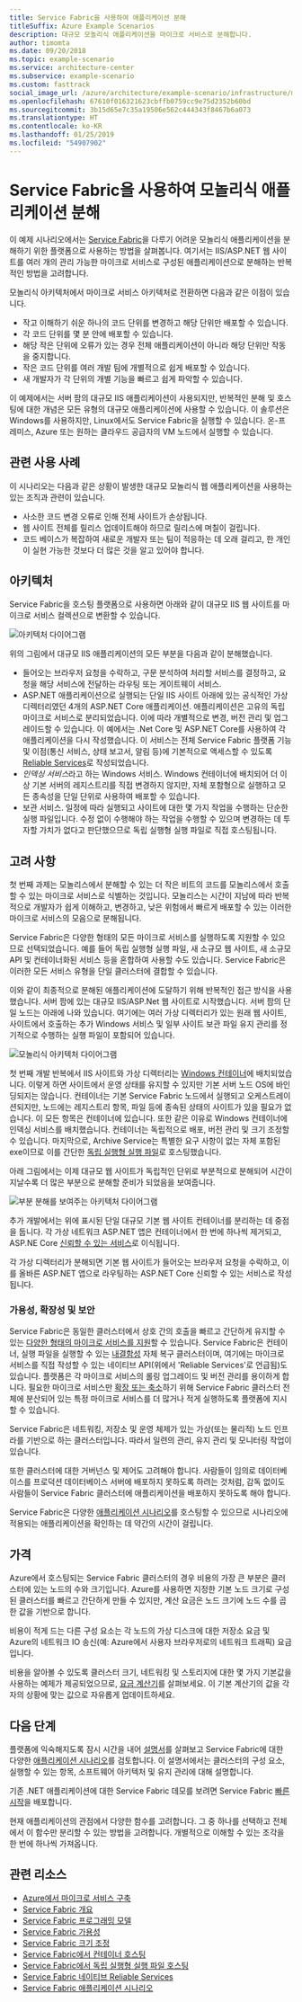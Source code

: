 ```yaml
---
title: Service Fabric을 사용하여 애플리케이션 분해
titleSuffix: Azure Example Scenarios
description: 대규모 모놀리식 애플리케이션을 마이크로 서비스로 분해합니다.
author: timomta
ms.date: 09/20/2018
ms.topic: example-scenario
ms.service: architecture-center
ms.subservice: example-scenario
ms.custom: fasttrack
social_image_url: /azure/architecture/example-scenario/infrastructure/media/architecture-service-fabric-complete.png
ms.openlocfilehash: 67610f016321623cbffb0759cc9e75d2352b60bd
ms.sourcegitcommit: 3b15d65e7c35a19506e562c444343f8467b6a073
ms.translationtype: HT
ms.contentlocale: ko-KR
ms.lasthandoff: 01/25/2019
ms.locfileid: "54907902"
---
```

# <a name="using-service-fabric-to-decompose-monolithic-applications"></a>Service Fabric을 사용하여 모놀리식 애플리케이션 분해

이 예제 시나리오에서는 [Service Fabric](/azure/service-fabric/service-fabric-overview)을 다루기 어려운 모놀리식 애플리케이션을 분해하기 위한 플랫폼으로 사용하는 방법을 살펴봅니다. 여기서는 IIS/ASP.NET 웹 사이트를 여러 개의 관리 가능한 마이크로 서비스로 구성된 애플리케이션으로 분해하는 반복적인 방법을 고려합니다.

모놀리식 아키텍처에서 마이크로 서비스 아키텍처로 전환하면 다음과 같은 이점이 있습니다.

- 작고 이해하기 쉬운 하나의 코드 단위를 변경하고 해당 단위만 배포할 수 있습니다.
- 각 코드 단위를 몇 분 안에 배포할 수 있습니다.
- 해당 작은 단위에 오류가 있는 경우 전체 애플리케이션이 아니라 해당 단위만 작동을 중지합니다.
- 작은 코드 단위를 여러 개발 팀에 개별적으로 쉽게 배포할 수 있습니다.
- 새 개발자가 각 단위의 개별 기능을 빠르고 쉽게 파악할 수 있습니다.

이 예제에서는 서버 팜의 대규모 IIS 애플리케이션이 사용되지만, 반복적인 분해 및 호스팅에 대한 개념은 모든 유형의 대규모 애플리케이션에 사용할 수 있습니다. 이 솔루션은 Windows를 사용하지만, Linux에서도 Service Fabric을 실행할 수 있습니다. 온-프레미스, Azure 또는 원하는 클라우드 공급자의 VM 노드에서 실행할 수 있습니다.

## <a name="relevant-use-cases"></a>관련 사용 사례

이 시나리오는 다음과 같은 상황이 발생한 대규모 모놀리식 웹 애플리케이션을 사용하는 있는 조직과 관련이 있습니다.

- 사소한 코드 변경 오류로 인해 전체 사이트가 손상됩니다.
- 웹 사이트 전체를 릴리스 업데이트해야 하므로 릴리스에 며칠이 걸립니다.
- 코드 베이스가 복잡하여 새로운 개발자 또는 팀이 적응하는 데 오래 걸리고, 한 개인이 실현 가능한 것보다 더 많은 것을 알고 있어야 합니다.

## <a name="architecture"></a>아키텍처

Service Fabric을 호스팅 플랫폼으로 사용하면 아래와 같이 대규모 IIS 웹 사이트를 마이크로 서비스 컬렉션으로 변환할 수 있습니다.

![아키텍처 다이어그램](./media/architecture-service-fabric-complete.png)

위의 그림에서 대규모 IIS 애플리케이션의 모든 부분을 다음과 같이 분해했습니다.

- 들어오는 브라우저 요청을 수락하고, 구문 분석하여 처리할 서비스를 결정하고, 요청을 해당 서비스에 전달하는 라우팅 또는 게이트웨이 서비스.
- ASP.NET 애플리케이션으로 실행되는 단일 IIS 사이트 아래에 있는 공식적인 가상 디렉터리였던 4개의 ASP.NET Core 애플리케이션. 애플리케이션은 고유의 독립 마이크로 서비스로 분리되었습니다. 이에 따라 개별적으로 변경, 버전 관리 및 업그레이드할 수 있습니다. 이 예에서는 .Net Core 및 ASP.NET Core를 사용하여 각 애플리케이션을 다시 작성했습니다. 이 서비스는 전체 Service Fabric 플랫폼 기능 및 이점(통신 서비스, 상태 보고서, 알림 등)에 기본적으로 액세스할 수 있도록 [Reliable Services](/azure/service-fabric/service-fabric-reliable-services-introduction)로 작성되었습니다.
- *인덱싱 서비스*라고 하는 Windows 서비스. Windows 컨테이너에 배치되어 더 이상 기본 서버의 레지스트리를 직접 변경하지 않지만, 자체 포함형으로 실행하고 모든 종속성을 단일 단위로 사용하여 배포할 수 있습니다.
- 보관 서비스. 일정에 따라 실행되고 사이트에 대한 몇 가지 작업을 수행하는 단순한 실행 파일입니다. 수정 없이 수행해야 하는 작업을 수행할 수 있으며 변경하는 데 투자할 가치가 없다고 판단했으므로 독립 실행형 실행 파일로 직접 호스팅됩니다.

## <a name="considerations"></a>고려 사항

첫 번째 과제는 모놀리스에서 분해할 수 있는 더 작은 비트의 코드를 모놀리스에서 호출할 수 있는 마이크로 서비스로 식별하는 것입니다. 모놀리스는 시간이 지남에 따라 반복적으로 개발자가 쉽게 이해하고, 변경하고, 낮은 위험에서 빠르게 배포할 수 있는 이러한 마이크로 서비스의 모음으로 분해됩니다.

Service Fabric은 다양한 형태의 모든 마이크로 서비스를 실행하도록 지원할 수 있으므로 선택되었습니다. 예를 들어 독립 실행형 실행 파일, 새 소규모 웹 사이트, 새 소규모 API 및 컨테이너화된 서비스 등을 혼합하여 사용할 수도 있습니다. Service Fabric은 이러한 모든 서비스 유형을 단일 클러스터에 결합할 수 있습니다.

이와 같이 최종적으로 분해된 애플리케이션에 도달하기 위해 반복적인 접근 방식을 사용했습니다. 서버 팜에 있는 대규모 IIS/ASP.Net 웹 사이트로 시작했습니다. 서버 팜의 단일 노드는 아래에 나와 있습니다. 여기에는 여러 가상 디렉터리가 있는 원래 웹 사이트, 사이트에서 호출하는 추가 Windows 서비스 및 일부 사이트 보관 파일 유지 관리를 정기적으로 수행하는 실행 파일이 포함되어 있습니다.

![모놀리식 아키텍처 다이어그램](./media/architecture-service-fabric-monolith.png)

첫 번째 개발 반복에서 IIS 사이트와 가상 디렉터리는 [Windows 컨테이너](/azure/service-fabric/service-fabric-containers-overview)에 배치되었습니다. 이렇게 하면 사이트에서 운영 상태를 유지할 수 있지만 기본 서버 노드 OS에 바인딩되지는 않습니다. 컨테이너는 기본 Service Fabric 노드에서 실행되고 오케스트레이션되지만, 노드에는 레지스트리 항목, 파일 등에 종속된 상태의 사이트가 있을 필요가 없습니다. 이 모든 항목은 컨테이너에 있습니다. 또한 같은 이유로 Windows 컨테이너에 인덱싱 서비스를 배치했습니다. 컨테이너는 독립적으로 배포, 버전 관리 및 크기 조정할 수 있습니다. 마지막으로, Archive Service는 특별한 요구 사항이 없는 자체 포함된 exe이므로 이를 간단한 [독립 실행형 실행 파일](/azure/service-fabric/service-fabric-guest-executables-introduction)로 호스팅했습니다.

아래 그림에서는 이제 대규모 웹 사이트가 독립적인 단위로 부분적으로 분해되어 시간이 지날수록 더 많은 부분으로 분해할 준비가 되었음을 보여줍니다.

![부분 분해를 보여주는 아키텍처 다이어그램](./media/architecture-service-fabric-midway.png)

추가 개발에서는 위에 표시된 단일 대규모 기본 웹 사이트 컨테이너를 분리하는 데 중점을 둡니다. 각 가상 네트워크 ASP.NET 앱은 컨테이너에서 한 번에 하나씩 제거되고, ASP.NE Core [신뢰할 수 있는 서비스](/azure/service-fabric/service-fabric-reliable-services-introduction)로 이식됩니다.

각 가상 디렉터리가 분해되면 기본 웹 사이트가 들어오는 브라우저 요청을 수락하고, 이를 올바른 ASP.NET 앱으로 라우팅하는 ASP.NET Core 신뢰할 수 있는 서비스로 작성됩니다.

### <a name="availability-scalability-and-security"></a>가용성, 확장성 및 보안

Service Fabric은 동일한 클러스터에서 상호 간의 호출을 빠르고 간단하게 유지할 수 있는 [다양한 형태의 마이크로 서비스를 지원](/azure/service-fabric/service-fabric-choose-framework)할 수 있습니다. Service Fabric은 컨테이너, 실행 파일을 실행할 수 있는 [내결함성](/azure/service-fabric/service-fabric-availability-services) 자체 복구 클러스터이며, 여기에는 마이크로 서비스를 직접 작성할 수 있는 네이티브 API(위에서 'Reliable Services'로 언급됨)도 있습니다. 플랫폼은 각 마이크로 서비스의 롤링 업그레이드 및 버전 관리를 용이하게 합니다. 필요한 마이크로 서비스만 [확장 또는 축소](/azure/service-fabric/service-fabric-concepts-scalability)하기 위해 Service Fabric 클러스터 전체에 분산되어 있는 특정 마이크로 서비스를 더 많거나 적게 실행하도록 플랫폼에 지시할 수 있습니다.

Service Fabric은 네트워킹, 저장소 및 운영 체제가 있는 가상(또는 물리적) 노드 인프라를 기반으로 하는 클러스터입니다. 따라서 일련의 관리, 유지 관리 및 모니터링 작업이 있습니다.

또한 클러스터에 대한 거버넌스 및 제어도 고려해야 합니다. 사람들이 임의로 데이터베이스를 프로덕션 데이터베이스 서버에 배포하지 못하도록 하려는 것처럼, 감독 없이도 사람들이 Service Fabric 클러스터에 애플리케이션을 배포하지 못하도록 해야 합니다.

Service Fabric은 다양한 [애플리케이션 시나리오](/azure/service-fabric/service-fabric-application-scenarios)를 호스팅할 수 있으므로 시나리오에 적용되는 애플리케이션을 확인하는 데 약간의 시간이 걸립니다.

## <a name="pricing"></a>가격

Azure에서 호스팅되는 Service Fabric 클러스터의 경우 비용의 가장 큰 부분은 클러스터에 있는 노드의 수와 크기입니다. Azure를 사용하면 지정한 기본 노드 크기로 구성된 클러스터를 빠르고 간단하게 만들 수 있지만, 계산 요금은 노드 크기에 노드 수를 곱한 값을 기반으로 합니다.

비용이 적게 드는 다른 구성 요소는 각 노드의 가상 디스크에 대한 저장소 요금 및 Azure의 네트워크 IO 송신(예: Azure에서 사용자 브라우저로의 네트워크 트래픽) 요금입니다.

비용을 알아볼 수 있도록 클러스터 크기, 네트워킹 및 스토리지에 대한 몇 가지 기본값을 사용하는 예제가 제공되었으므로, [요금 계산기](https://azure.com/e/52dea096e5844d5495a7b22a9b2ccdde)를 살펴보세요. 이 기본 계산기의 값을 각자의 상황에 맞는 값으로 자유롭게 업데이트하세요.

## <a name="next-steps"></a>다음 단계

플랫폼에 익숙해지도록 잠시 시간을 내어 [설명서](/azure/service-fabric/service-fabric-overview)를 살펴보고 Service Fabric에 대한 다양한 [애플리케이션 시나리오](/azure/service-fabric/service-fabric-application-scenarios)를 검토합니다. 이 설명서에서는 클러스터의 구성 요소, 실행할 수 있는 항목, 소프트웨어 아키텍처 및 유지 관리에 대해 설명합니다.

기존 .NET 애플리케이션에 대한 Service Fabric 데모를 보려면 Service Fabric [빠른 시작](/azure/service-fabric/service-fabric-quickstart-dotnet)을 배포합니다.

현재 애플리케이션의 관점에서 다양한 함수를 고려합니다. 그 중 하나를 선택하고 전체에서 이 함수만 분리할 수 있는 방법을 고려합니다. 개별적으로 이해할 수 있는 조각을 한 번에 하나씩 가져옵니다.

## <a name="related-resources"></a>관련 리소스

- [Azure에서 마이크로 서비스 구축](/azure/architecture/microservices)
- [Service Fabric 개요](/azure/service-fabric/service-fabric-overview)
- [Service Fabric 프로그래밍 모델](/azure/service-fabric/service-fabric-choose-framework)
- [Service Fabric 가용성](/azure/service-fabric/service-fabric-availability-services)
- [Service Fabric 크기 조정](/azure/service-fabric/service-fabric-concepts-scalability)
- [Service Fabric에서 컨테이너 호스팅](/azure/service-fabric/service-fabric-containers-overview)
- [Service Fabric에서 독립 실행형 실행 파일 호스팅](/azure/service-fabric/service-fabric-guest-executables-introduction)
- [Service Fabric 네이티브 Reliable Services](/azure/service-fabric/service-fabric-reliable-services-introduction)
- [Service Fabric 애플리케이션 시나리오](/azure/service-fabric/service-fabric-application-scenarios)